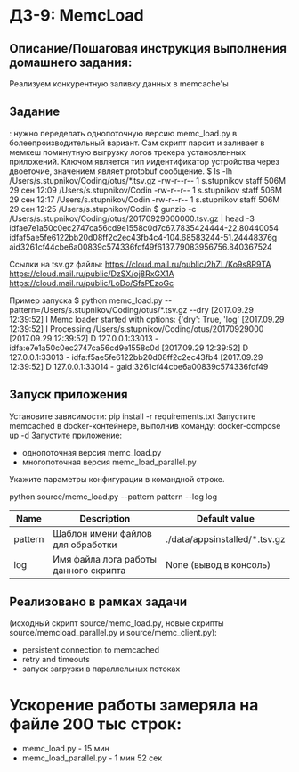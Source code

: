 # ДЗ-9: MemcLoad

## Описание/Пошаговая инструкция выполнения домашнего задания:
Реализуем конкурентную заливку данных в memcache'ы

## Задание
: нужно переделать однопоточную версию memc_load.py в болеепроизводительный вариант. Сам скрипт парсит и заливает в мемкеш поминутную выгрузку логов трекера установленных приложений. Ключом является тип иидентификатор устройства через двоеточие, значением являет protobuf сообщение.
$ ls -lh /Users/s.stupnikov/Coding/otus/*.tsv.gz
-rw-r--r-- 1 s.stupnikov staff 506M 29 сен 12:09 /Users/s.stupnikov/Codin
-rw-r--r-- 1 s.stupnikov staff 506M 29 сен 12:17 /Users/s.stupnikov/Codin
-rw-r--r-- 1 s.stupnikov staff 506M 29 сен 12:25 /Users/s.stupnikov/Codin
$ gunzip -c /Users/s.stupnikov/Coding/otus/20170929000000.tsv.gz | head -3
idfae7e1a50c0ec2747ca56cd9e1558c0d7c67.7835424444-22.80440054
idfaf5ae5fe6122bb20d08ff2c2ec43fb4c4-104.68583244-51.24448376g
aid3261cf44cbe6a00839c574336fdf49f6137.79083956756.840367524

Ссылки на tsv.gz файлы:
https://cloud.mail.ru/public/2hZL/Ko9s8R9TA
https://cloud.mail.ru/public/DzSX/oj8RxGX1A
https://cloud.mail.ru/public/LoDo/SfsPEzoGc

Пример запуска
$ python memc_load.py --pattern=/Users/s.stupnikov/Coding/otus/*.tsv.gz --dry
[2017.09.29 12:39:52] I Memc loader started with options: {'dry': True, 'log'
[2017.09.29 12:39:52] I Processing /Users/s.stupnikov/Coding/otus/20170929000
[2017.09.29 12:39:52] D 127.0.0.1:33013 - idfa:e7e1a50c0ec2747ca56cd9e1558c0d
[2017.09.29 12:39:52] D 127.0.0.1:33013 - idfa:f5ae5fe6122bb20d08ff2c2ec43fb4
[2017.09.29 12:39:52] D 127.0.0.1:33014 - gaid:3261cf44cbe6a00839c574336fdf49

## Запуск приложения
Установите зависимости: pip install -r requirements.txt
Запустите memcached в docker-контейнере, выполнив команду: docker-compose up -d
Запустите приложение: 
- однопоточная версия memc_load.py
- многопоточная версия memc_load_parallel.py

Укажите параметры конфигурации в командной строке. 

python source/memc_load.py --pattern pattern --log log

| Name        | Description                           | Default value          |
|-------------|---------------------------------------|------------------------|
| pattern     | Шаблон имени файлов для обработки     | ./data/appsinstalled/*.tsv.gz                   |
| log         | Имя файла лога работы данного скрипта | None (вывод в консоль) |


## Реализовано в рамках задачи 
(исходный скрипт source/memc_load.py, новыe скрипты source/memcload_parallel.py и source/memc_client.py):

- persistent connection to memcached
- retry and timeouts
- запуск загрузки в параллельных потоках

# Ускорение работы замеряла на файле 200 тыс строк:
- memc_load.py - 15 мин
- memc_load_parallel.py - 1 мин 52 сек
